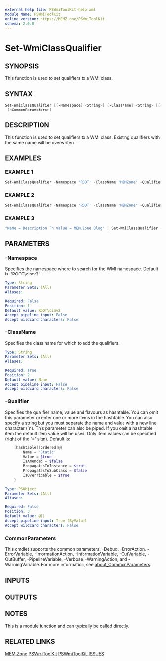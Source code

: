 ```yaml
---
external help file: PSWmiToolKit-help.xml
Module Name: PSWmiToolKit
online version: https://MEMZ.one/PSWmiToolKit
schema: 2.0.0
---
```


# Set-WmiClassQualifier

## SYNOPSIS

This function is used to set qualifiers to a WMI class.

## SYNTAX

```powershell
Set-WmiClassQualifier [[-Namespace] <String>] [-ClassName] <String> [[-Qualifier] <PSObject>]
 [<CommonParameters>]
```

## DESCRIPTION

This function is used to set qualifiers to a WMI class. Existing qualifiers with the same name will be overwriten

## EXAMPLES

### EXAMPLE 1

```powershell
Set-WmiClassQualifier -Namespace 'ROOT' -ClassName 'MEMZone' -Qualifier @{ Name = 'Description'; Value = 'MEM.Zone Blog' }
```

### EXAMPLE 2

```powershell
Set-WmiClassQualifier -Namespace 'ROOT' -ClassName 'MEMZone' -Qualifier "Name = Description `n Value = MEM.Zone Blog"
```

### EXAMPLE 3

```powershell
"Name = Description `n Value = MEM.Zone Blog" | Set-WmiClassQualifier -Namespace 'ROOT' -ClassName 'MEMZone'
```

## PARAMETERS

### -Namespace

Specifies the namespace where to search for the WMI namespace.
Default is: 'ROOT\cimv2'.

```yaml
Type: String
Parameter Sets: (All)
Aliases:

Required: False
Position: 1
Default value: ROOT\cimv2
Accept pipeline input: False
Accept wildcard characters: False
```

### -ClassName

Specifies the class name for which to add the qualifiers.

```yaml
Type: String
Parameter Sets: (All)
Aliases:

Required: True
Position: 2
Default value: None
Accept pipeline input: False
Accept wildcard characters: False
```

### -Qualifier

Specifies the qualifier name, value and flavours as hashtable.
You can omit this parameter or enter one or more items in the hashtable.
You can also specify a string but you must separate the name and value with a new line character (\`n).
This parameter can also be piped.
If you omit a hashtable item the default item value will be used.
Only item values can be specified (right of the '=' sign).
Default is:

```powershell
    [hashtable][ordered]@{
        Name = 'Static'
        Value = $true
        IsAmended = $false
        PropagatesToInstance = $true
        PropagatesToSubClass = $false
        IsOverridable = $true
    }
```

```yaml
Type: PSObject
Parameter Sets: (All)
Aliases:

Required: False
Position: 3
Default value: @()
Accept pipeline input: True (ByValue)
Accept wildcard characters: False
```

### CommonParameters

This cmdlet supports the common parameters: -Debug, -ErrorAction, -ErrorVariable, -InformationAction, -InformationVariable, -OutVariable, -OutBuffer, -PipelineVariable, -Verbose, -WarningAction, and -WarningVariable.
For more information, see [about_CommonParameters](http://go.microsoft.com/fwlink/?LinkID=113216).

## INPUTS

## OUTPUTS

## NOTES

This is a module function and can typically be called directly.

## RELATED LINKS

[MEM.Zone](https://MEM.Zone)
[PSWmiToolKit](https://MEMZ.one/PSWmiToolKit)
[PSWmiToolKit-ISSUES](https://MEMZ.one/PSWmiToolKit-ISSUES)
